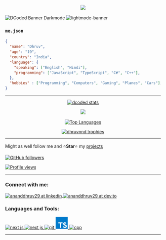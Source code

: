 <!-- SVG Typing Animation  -->
<p align="center"> <img src="https://readme-typing-svg.herokuapp.com?font=Fira+Code&color=9AA6B2&size=32&center=true&vCenter=true&lines=%F0%9F%91%8B+Hi+%2C+I'm+Dhruv"> </p>
<!-- [![Typing SVG]()](https://git.io/typing-svg) -->

![DCoded Banner Darkmode](https://user-images.githubusercontent.com/65074550/156970537-7a5afee0-83cf-4899-877d-bc74879d1a97.gif#gh-dark-mode-only)
![lightmode-banner](https://user-images.githubusercontent.com/65074550/154921132-bce40455-d8e3-4ace-ba59-48855f65e1a5.gif#gh-light-mode-only)

### `me.json`
```json
{
  "name": "Dhruv",
  "age": "19",
  "country": "India",
  "language": {
    "speaking": ["English", "Hindi"],
    "programming": ["JavaScript", "TypeScript", "C#", "C++"],
  },
  "hobbies" : ["Programming", "Computers", "Gaming", "Planes", "Cars"],
}
```

<!-- GitHub Actions : Metrics
<p align="center"><img alt="iDCoded Metrics" src="/github-metrics.svg"></p>
 -->
<!-- GitArtWork  
<p align="center"> <img alt="iDCoded Gitartwork" src="/gitartwork.svg"> </p>
-->

---
<!-- Discord Presence  -->
<!-- <p align="center"> <a href="https://discord.com/users/558680515796795412"> <img alt="Discord Presence" src="https://lanyard.cnrad.dev/api/558680515796795412"/> </a> </p> -->
<!-- [![Discord Presence](https://lanyard.cnrad.dev/api/558680515796795412)](https://discord.com/users/558680515796795412) -->

<!-- My GitHub Stats -->
<p align="center"> <a href="https://github.com/dhruvnnd"> <img src="https://github-readme-stats.vercel.app/api?username=dhruvnnd&show_icons=true&theme=onedark&hide_border=true" alt="dcoded stats" /> </a> </p>

<!-- My GitHub Streaks  -->
<p align="center" > <img src="http://github-readme-streak-stats.herokuapp.com?user=dhruvnnd&theme=onedark&hide_border=true" href="https://github.com/dhruvnnd"/> </p>
<!-- [![My GitHub Streak](http://github-readme-streak-stats.herokuapp.com?user=iDCoded&theme=nord&hide_border=true)](https://git.io/streak-stats) -->

<!-- Top Language Stats -->
<p align="center"> <a href="https://github.com/dhruvnnd"> <img src="https://github-readme-stats.vercel.app/api/top-langs/?username=dhruvnnd&layout=compact&theme=onedark&hide_border=true" alt="Top Languages"> </a> </p>

<!-- My Trophies -->
<p align="center"> <a href='https://github.com/dhruvnnd'><img src="https://github-profile-trophy.vercel.app/?username=dhruvnnd&theme=onedark&row=2&column=3&no-frame=true" alt="dhruvnnd trophies" /> </a> </p>

<!-- StackOverflow Flair -->
<!-- <p align="center"> <a href="https://stackoverflow.com/users/13818436/dhruv-anand"><img src="https://stackoverflow.com/users/flair/13818436.png?theme=dark" width="208" height="58" alt="profile for Dhruv Anand at Stack Overflow, Q&amp;A for professional and enthusiast programmers" title="profile for Dhruv Anand at Stack Overflow, Q&amp;A for professional and enthusiast programmers"></a> </p> -->

<!-- 
<p align="center"> <a href="https://github.com/iDCoded/D-Pad"> <img src="https://github-readme-stats.vercel.app/api/pin/?username=iDCoded&repo=D-Pad&theme=onedark&hide_border=true" alt="d-pad" /> </a> </p>

<p align="center"> <a href="https://github.com/iDCoded/Pomodoro-App"> <img src="https://github-readme-stats.vercel.app/api/pin/?username=iDCoded&repo=Pomodoro-App&theme=onedark&hide_border=true" alt="pomodoro app"> </a> </p>
-->

---
<!-- Contributions -->
<!-- Isometric Commit Calender -->
<!-- <p align='center'> <a href='https://github.com/dhruvnnd'><img src='https://metrics.lecoq.io/dhruvnnd?template=classic&base.activity=0&base.community=0&base.repositories=0&base.metadata=0&isocalendar=1&isocalendar.duration=half-year&config.timezone=Asia%2FKolkata' alt='Isometric Commit Calender'/> </a> </p> -->

<!-- Activity Graph 
[![Dhruv's github activity graph](https://activity-graph.herokuapp.com/graph?username=dhruvnnd&area=true&hide_border=true&theme=github&bg_color=22272E)](https://github.com/dhruvnnd)
-->

<p>Might as well follow me and ⭐<b>Star</b>⭐ my <a href='https://github.com/dhruvnnd?tab=repositories'>projects</a></p>

<a href='https://github.com/dhruvnnd?tab=followers'><img alt="GitHub followers" src="https://img.shields.io/github/followers/dhruvnnd?style=for-the-badge"></a>
<!-- GitHub Profile Views (Old; has more views lol)-->
<a href="https://github.com/dhruvnnd"> <img alt="Profile views" src="https://komarev.com/ghpvc/?username=iDCoded&style=social&color=282c34"> </a>
<!-- GitHub Profile Views (New)-->
<!-- <a href="https://github.com/dhruvnnd"> <img alt="Profile views" src="https://komarev.com/ghpvc/?username=dhruvnnd&style=social&color=282c34"> </a> -->

---

<h3 align="left">Connect with me:</h3>
<p align="left">
<!-- <a href="https://twitter.com/ananddhruv295" target="blank"><img align="center" src="https://raw.githubusercontent.com/rahuldkjain/github-profile-readme-generator/master/src/images/icons/Social/twitter.svg" alt="ananddhruv295" height="30" width="40" /></a> -->
 
  <a href='https://www.linkedin.com/in/ananddhruv29'> <img align="center" src="https://img.shields.io/badge/LinkedIn-0077B5?style=for-the-badge&logo=linkedin&logoColor=white" alt="ananddhruv29 at linkedin"/> </a>
  <a href='https://dev.to/ananddhruv295'> <img align="center" src="https://img.shields.io/badge/dev.to-0A0A0A?style=for-the-badge&logo=dev.to&logoColor=white" alt="ananddhruv29 at dev.to"/> </a>
  
</p>


<h3 align="left">Languages and Tools:</h3>
<p align="left"> <a href="https://nextjs.org" target="_blank" rel="noreferrer"> <img src="https://cdn.jsdelivr.net/gh/devicons/devicon@latest/icons/nextjs/nextjs-original.svg" width="40" height="40" alt="next js" /> </a> <a href="https://react.dev" target="_blank" rel="noreferrer"> <img src="https://cdn.jsdelivr.net/gh/devicons/devicon@latest/icons/react/react-original.svg" width="40" height="40" alt="next js" /> </a> <a href="https://git-scm.com/" target="_blank" rel="noreferrer"> <img src="https://www.vectorlogo.zone/logos/git-scm/git-scm-icon.svg" alt="git" width="40" height="40"/> </a>  <a href="https://www.typescriptlang.org/" target="_blank" rel="noreferrer"> <img src="https://raw.githubusercontent.com/devicons/devicon/master/icons/typescript/typescript-original.svg" alt="typescript" width="40" height="40"/> </a> <a href="https://cplusplus.com/" target="_blank" rel="noreferrer"> <img src="https://cdn.jsdelivr.net/gh/devicons/devicon@latest/icons/cplusplus/cplusplus-original.svg" width="40" height="40" alt="cpp" /> </a> </p>
<!-- <a href="https://developer.mozilla.org/en-US/docs/Web/JavaScript" target="_blank" rel="noreferrer"> <img src="https://raw.githubusercontent.com/devicons/devicon/master/icons/javascript/javascript-original.svg" alt="javascript" width="40" height="40"/> </a> -->

---
